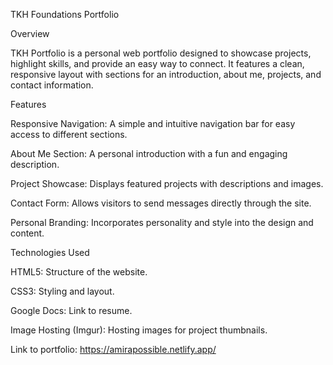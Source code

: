TKH Foundations Portfolio

Overview

TKH Portfolio is a personal web portfolio designed to showcase projects, highlight skills, and provide an easy way to connect. It features a clean, responsive layout with sections for an introduction, about me, projects, and contact information.

Features

Responsive Navigation: A simple and intuitive navigation bar for easy access to different sections.

About Me Section: A personal introduction with a fun and engaging description.

Project Showcase: Displays featured projects with descriptions and images.

Contact Form: Allows visitors to send messages directly through the site.

Personal Branding: Incorporates personality and style into the design and content.

Technologies Used

HTML5: Structure of the website.

CSS3: Styling and layout.

Google Docs: Link to resume.

Image Hosting (Imgur): Hosting images for project thumbnails.

Link to portfolio: https://amirapossible.netlify.app/